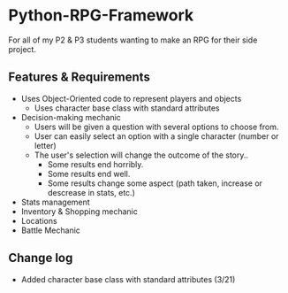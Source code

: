 # Python-RPG-Framework
For all of my P2 & P3 students wanting to make an RPG for their side project.

## Features & Requirements
* Uses Object-Oriented code to represent players and objects
    - Uses character base class with standard attributes
* Decision-making mechanic
    - Users will be given a question with several options to choose from.
    - User can easily select an option with a single character (number or 
    letter)
    - The user's selection will change the outcome of the story..
        - Some results end horribly.
        - Some results end well.
        - Some results change some aspect (path taken, increase or descrease in stats, etc.)
* Stats management
* Inventory & Shopping mechanic
* Locations
* Battle Mechanic

## Change log
* Added character base class with standard attributes (3/21)